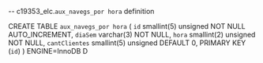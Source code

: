 -- c19353_elc.`aux_navegs_por hora` definition

CREATE TABLE `aux_navegs_por hora` (
  `id` smallint(5) unsigned NOT NULL AUTO_INCREMENT,
  `diaSem` varchar(3) NOT NULL,
  `hora` smallint(2) unsigned NOT NULL,
  `cantClientes` smallint(5) unsigned DEFAULT 0,
  PRIMARY KEY (`id`)
) ENGINE=InnoDB D